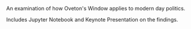 An examination of how Oveton's Window applies to modern day politics.

Includes Jupyter Notebook and Keynote Presentation on the findings.
